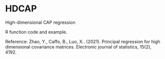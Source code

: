 # HDCAP
High-dimensional CAP regression

R function code and example.

Reference: Zhao, Y., Caffo, B., Luo, X.. (2021). Principal regression for high dimensional covariance matrices. Electronic journal of statistics, 15(2), 4192.
